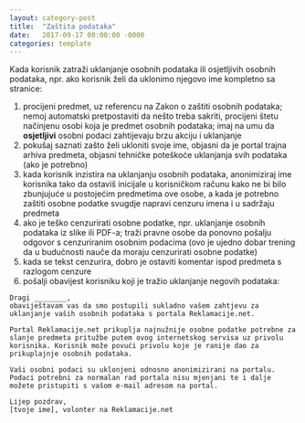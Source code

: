 ```yaml
---
layout: category-post
title:  "Zaštita podataka"
date:   2017-09-17 00:00:00 -0000
categories: template
---
```


Kada korisnik zatraži uklanjanje osobnih podataka ili osjetljivih osobnih podataka, npr. ako korisnik želi da uklonimo njegovo ime kompletno sa stranice:

1. procijeni predmet, uz referencu na Zakon o zaštiti osobnih podataka; nemoj automatski pretpostaviti da nešto treba sakriti, procijeni štetu načinjenu osobi koja je predmet osobnih podataka; imaj na umu da **osjetljivi** osobni podaci zahtijevaju brzu akciju i uklanjanje
2. pokušaj saznati zašto želi ukloniti svoje ime, objasni da je portal trajna arhiva predmeta, objasni tehničke poteškoće uklanjanja svih podataka (ako je potrebno)
3. kada korisnik inzistira na uklanjanju osobnih podataka, anonimiziraj ime korisnika tako da ostaviš inicijale u korisničkom računu kako ne bi bilo zbunjujuće u postojećim predmetima ove osobe, a kada je potrebno zaštiti osobne podatke svugdje napravi cenzuru imena i u sadržaju predmeta
4. ako je teško cenzurirati osobne podatke, npr. uklanjanje osobnih podataka iz slike ili PDF-a; traži pravne osobe da ponovno pošalju odgovor s cenzuriranim osobnim podacima (ovo je ujedno dobar trening da u budućnosti nauče da moraju cenzurirati osobne podatke)
5. kada se tekst cenzurira, dobro je ostaviti komentar ispod predmeta s razlogom cenzure
6. pošalji obavijest korisniku koji je tražio uklanjanje negovih podataka:

```
Dragi ________,
obaviještavam vas da smo postupili sukladno vašem zahtjevu za uklanjanje vaših osobnih podataka s portala Reklamacije.net.

Portal Reklamacije.net prikuplja najnužnije osobne podatke potrebne za slanje predmeta pritužbe putem ovog internetskog servisa uz privolu korisnika. Korisnik može povući privolu koje je ranije dao za prikuplajnje osobnih podataka.

Vaši osobni podaci su uklonjeni odnosno anonimizirani na portalu. Podaci potrebni za normalan rad portala nisu mjenjani te i dalje možete pristupiti s vašom e-mail adresom na portal.

Lijep pozdrav,
[tvoje ime], volonter na Reklamacije.net
```
